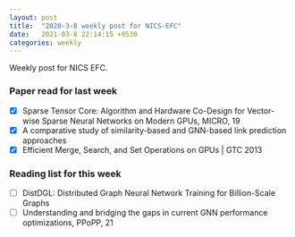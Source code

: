 ```yaml
---
layout: post
title:  "2020-3-8 weekly post for NICS-EFC"
date:   2021-03-8 22:14:15 +0530
categories: weekly 
---
```

Weekly post for NICS EFC.
### Paper read for last week
- [x] Sparse Tensor Core: Algorithm and Hardware Co-Design for
Vector-wise Sparse Neural Networks on Modern GPUs, MICRO, 19
- [x] A comparative study of similarity-based and GNN-based link prediction approaches
- [x] Efficient Merge, Search, and Set Operations on GPUs | GTC 2013

### Reading list for this week
- [ ] DistDGL: Distributed Graph Neural Network Training for Billion-Scale Graphs
- [ ] Understanding and bridging the gaps in current GNN performance optimizations, PPoPP, 21
